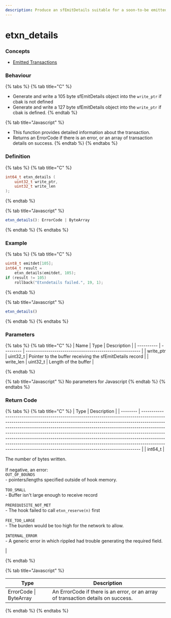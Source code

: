 ```yaml
---
description: Produce an sfEmitDetails suitable for a soon-to-be emitted transaction
---
```


# etxn\_details

### Concepts

* [Emitted Transactions](../../../concepts/emitted-transactions.md)

### Behaviour

{% tabs %}
{% tab title="C" %}
* Generate and write a 105 byte sfEmitDetails object into the `write_ptr` if cbak is not defined
* Generate and write a 127 byte sfEmitDetails object into the `write_ptr` if cbak is defined.
{% endtab %}

{% tab title="Javascript" %}
* This function provides detailed information about the transaction.
* Returns an ErrorCode if there is an error, or an array of transaction details on success.
{% endtab %}
{% endtabs %}



### Definition

{% tabs %}
{% tab title="C" %}
```c
int64_t etxn_details (
    uint32_t write_ptr,
  	uint32_t write_len
);
```


{% endtab %}

{% tab title="Javascript" %}
```javascript
etxn_details(): ErrorCode | ByteArray
```
{% endtab %}
{% endtabs %}



### Example

{% tabs %}
{% tab title="C" %}
```c
uint8_t emitdet[105];
int64_t result =
    etxn_details(emitdet, 105);
if (result != 105)
    rollback("Etxndetails failed.", 19, 1);
```


{% endtab %}

{% tab title="Javascript" %}
```javascript
etxn_details()
```
{% endtab %}
{% endtabs %}



### Parameters

{% tabs %}
{% tab title="C" %}
| Name       | Type      | Description                                              |
| ---------- | --------- | -------------------------------------------------------- |
| write\_ptr | uint32\_t | Pointer to the buffer receiving the sfEmitDetails record |
| write\_len | uint32\_t | Length of the buffer                                     |


{% endtab %}

{% tab title="Javascript" %}
No parameters for Javascript
{% endtab %}
{% endtabs %}



### Return Code

{% tabs %}
{% tab title="C" %}
| Type     | Description                                                                                                                                                                                                                                                                                                                                                                                                                                                                                                                                                       |
| -------- | ----------------------------------------------------------------------------------------------------------------------------------------------------------------------------------------------------------------------------------------------------------------------------------------------------------------------------------------------------------------------------------------------------------------------------------------------------------------------------------------------------------------------------------------------------------------- |
| int64\_t | <p>The number of bytes written.<br><br>If negative, an error:<br><code>OUT_OF_BOUNDS</code><br>- pointers/lengths specified outside of hook memory.<br><br><code>TOO_SMALL</code><br>- Buffer isn't large enough to receive record<br><br><code>PREREQUISITE_NOT_MET</code><br>- The hook failed to call <code>etxn_reserve(n)</code> first<br><br><code>FEE_TOO_LARGE</code><br>- The burden would be too high for the network to allow.<br><br><code>INTERNAL_ERROR</code><br>- A generic error in which rippled had trouble generating the required field.</p> |


{% endtab %}

{% tab title="Javascript" %}


| Type                   | Description                                                                       |
| ---------------------- | --------------------------------------------------------------------------------- |
| ErrorCode \| ByteArray | An ErrorCode if there is an error, or an array of transaction details on success. |
{% endtab %}
{% endtabs %}

